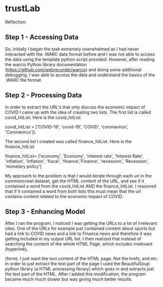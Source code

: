 # trustLab

Reflection:

## Step 1 - Accessing Data
So, initially I began the task extremely overwhelmed as I had never interacted with the .WARC data format before and I was not able to access the data using the template python script provided. However, after reading the warcio Python library documentation (https://github.com/webrecorder/warcio) and doing some additional debugging, I was able to access the data and understand the basics of the .WARC file format. 

## Step 2 - Processing Data
In order to extract the URL's that only discuss the economic impact of COVID I came up with the idea of creating two lists. The first list is called covid_hitList. Here is the covid_hitList 

covid_hitList = ['COVID-19', 'covid-19', 'COVID', 'coronavirus', 'Coronavirus']). 

The second list I created was called  finance_hitList. Here is the finance_hitList 

finance_hitList= ['economy', 'Economy', 'interest rate', 'Interest Rate', 'inflation', 'Inflation', 'fiscal', 'finance','Finance', 'recession', 'Recession', 'monetary policy']

My approach to the problem is that I would iterate through each url in the commoncrawl dataset, get the HTML content of the URL, and see if it contained a word from the covid_hitList AND the finance_hitList. I reasoned that if it contained a word from both lists this must mean that the url contains content related to the economic impact of COVID.

## Step 3 - Enhancing Model

After I ran the program, I noticed I was getting the URLs to a lot of irrelevant sites. One of the URLs for example just contained content about sports but had a link to COVID news and a link to Finance news and therefore it was getting included in my output URL list. I then realized that instead of searching the content of the whole HTML Page, which includes irrelevant <a> (hyperlink), <form> (form). I just want the text content of the HTML page. Not the hrefs, and etc. In order to just extract the text part of the page I used the BeautifulSoup python library (a HTML processing library) which goes in and extracts just the text part of the HTML. After I added this modification, the program became much much slower but was giving much better results.
